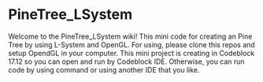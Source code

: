 # PineTree_LSystem
Welcome to the PineTree_LSystem wiki!
This mini code for creating an Pine Tree by using L-System and OpenGL.
For using, please clone this repos and setup OpendGL in your computer.
This mini project is creating in Codeblock 17.12 so you can open and run by Codeblock IDE.
Otherwise, you can run code by using command or using another IDE that you like.

